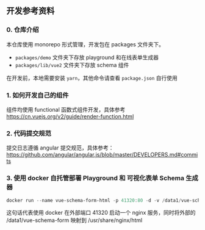 
## 开发参考资料

### 0. 仓库介绍

本仓库使用 monorepo 形式管理，开发包在 packages 文件夹下。

- `packages/demo` 文件夹下存放 playground 和在线表单生成器
- `packages/lib/vue2` 文件夹下存放 schema 组件

在开发前，本地需要安装 `yarn`，其他命令请查看 `package.json` 自行使用

### 1. 如何开发自己的组件

组件均使用 functional 函数式组件开发，具体参考 https://cn.vuejs.org/v2/guide/render-function.html

### 2. 代码提交规范

提交日志遵循 angular 提交规范，具体参考：https://github.com/angular/angular.js/blob/master/DEVELOPERS.md#commits

### 3. 使用 docker 自托管部署 Playground 和 可视化表单 Schema 生成器

```powershell
docker run --name vue-schema-form-html -p 41320:80 -d -v /data1/vue-schema-form:/usr/share/nginx/html nginx

```

这句话代表使用 docker 在外部端口 41320 启动一个 nginx 服务，同时将外部的 /data1/vue-schema-form 映射到 /usr/share/nginx/html
